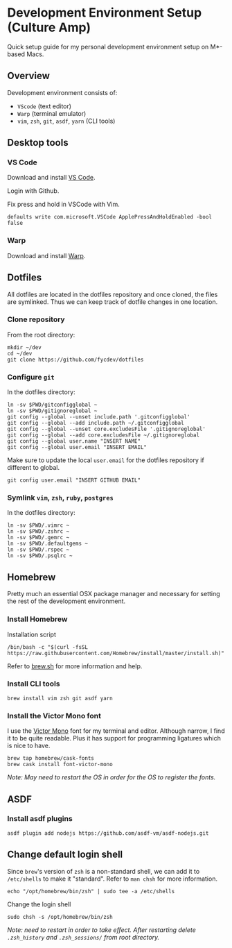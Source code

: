 # Development Environment Setup (Culture Amp)

Quick setup guide for my personal development environment setup on M*-based Macs.

## Overview
Development environment consists of:
- `VScode` (text editor)
- `Warp` (terminal emulator)
- `vim`, `zsh`, `git`, `asdf`, `yarn` (CLI tools)

## Desktop tools
### VS Code
Download and install [VS Code](https://code.visualstudio.com/).

Login with Github.

Fix press and hold in VSCode with Vim.
```shell
defaults write com.microsoft.VSCode ApplePressAndHoldEnabled -bool false
```

### Warp
Download and install [Warp](https://warp.dev).

## Dotfiles
All dotfiles are located in the dotfiles repository and once cloned, the files are symlinked. Thus we can keep track of dotfile changes in one location.

### Clone repository
From the root directory:
```shell
mkdir ~/dev
cd ~/dev
git clone https://github.com/fycdev/dotfiles
```

### Configure `git`
In the dotfiles directory:
```shell
ln -sv $PWD/gitconfigglobal ~
ln -sv $PWD/gitignoreglobal ~
git config --global --unset include.path '.gitconfigglobal'
git config --global --add include.path ~/.gitconfigglobal
git config --global --unset core.excludesFile '.gitignoreglobal'
git config --global --add core.excludesFile ~/.gitignoreglobal
git config --global user.name "INSERT NAME"
git config --global user.email "INSERT EMAIL"
```

Make sure to update the local `user.email` for the dotfiles repository if different to global.
```shell
git config user.email "INSERT GITHUB EMAIL"
```

### Symlink `vim`, `zsh`, `ruby`, `postgres`
In the dotfiles directory:
```shell
ln -sv $PWD/.vimrc ~
ln -sv $PWD/.zshrc ~
ln -sv $PWD/.gemrc ~
ln -sv $PWD/.defaultgems ~
ln -sv $PWD/.rspec ~
ln -sv $PWD/.psqlrc ~
```

## Homebrew
Pretty much an essential OSX package manager and necessary for setting the rest of the development environment.
### Install Homebrew
Installation script
```shell
/bin/bash -c "$(curl -fsSL https://raw.githubusercontent.com/Homebrew/install/master/install.sh)"
```
Refer to [brew.sh](brew.sh) for more information and help.

### Install CLI tools
```shell
brew install vim zsh git asdf yarn
```

### Install the Victor Mono font
I use the [Victor Mono](https://rubjo.github.io/victor-mono/) font for my terminal and editor. Although narrow, I find it to be quite readable. Plus it has support for programming ligatures which is nice to have.
```shell
brew tap homebrew/cask-fonts
brew cask install font-victor-mono
```
_Note: May need to restart the OS in order for the OS to register the fonts._

## ASDF
### Install asdf plugins
```shell
asdf plugin add nodejs https://github.com/asdf-vm/asdf-nodejs.git
```

## Change default login shell
Since `brew`'s version of `zsh` is a non-standard shell, we can add it to `/etc/shells` to make it "standard". Refer to `man chsh` for more information.
```shell
echo "/opt/homebrew/bin/zsh" | sudo tee -a /etc/shells
```
Change the login shell
```shell
sudo chsh -s /opt/homebrew/bin/zsh
```
_Note: need to restart in order to take effect. After restarting delete `.zsh_history` and `.zsh_sessions/` from root directory._


